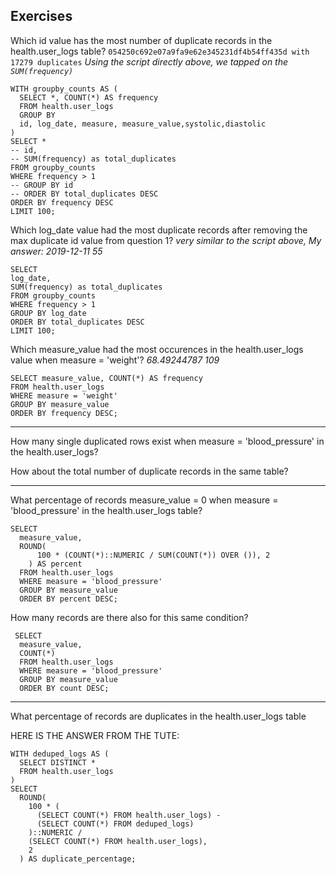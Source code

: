 ## Exercises

Which id value has the most number of duplicate records in the health.user_logs table?
`054250c692e07a9fa9e62e345231df4b54ff435d with 17279 duplicates`
*Using the script directly above, we tapped on the `SUM(frequency)`*

```
WITH groupby_counts AS (
  SELECT *, COUNT(*) AS frequency
  FROM health.user_logs
  GROUP BY
  id, log_date, measure, measure_value,systolic,diastolic
)
SELECT *
-- id, 
-- SUM(frequency) as total_duplicates
FROM groupby_counts
WHERE frequency > 1
-- GROUP BY id
-- ORDER BY total_duplicates DESC
ORDER BY frequency DESC
LIMIT 100;
```

Which log_date value had the most duplicate records after removing the max duplicate id value from question 1?
*very similar to the script above, My answer: 2019-12-11 55*
```
SELECT 
log_date,
SUM(frequency) as total_duplicates
FROM groupby_counts
WHERE frequency > 1
GROUP BY log_date
ORDER BY total_duplicates DESC
LIMIT 100;
```

Which measure_value had the most occurences in the health.user_logs value when measure = 'weight'?
*68.49244787 109*
```
SELECT measure_value, COUNT(*) AS frequency
FROM health.user_logs
WHERE measure = 'weight'
GROUP BY measure_value 
ORDER BY frequency DESC;
```
---
How many single duplicated rows exist when measure = 'blood_pressure' in the health.user_logs? 

How about the total number of duplicate records in the same table?

---
What percentage of records measure_value = 0 when measure = 'blood_pressure' in the health.user_logs table? 

```
SELECT 
  measure_value,
  ROUND(
      100 * (COUNT(*)::NUMERIC / SUM(COUNT(*)) OVER ()), 2 
    ) AS percent
  FROM health.user_logs
  WHERE measure = 'blood_pressure'
  GROUP BY measure_value
  ORDER BY percent DESC;
```
How many records are there also for this same condition?
```
 SELECT 
  measure_value,
  COUNT(*)
  FROM health.user_logs
  WHERE measure = 'blood_pressure'
  GROUP BY measure_value
  ORDER BY count DESC;
  ```

---
What percentage of records are duplicates in the health.user_logs table


HERE IS THE ANSWER FROM THE TUTE:
```
WITH deduped_logs AS (
  SELECT DISTINCT *
  FROM health.user_logs
)
SELECT
  ROUND(
    100 * (
      (SELECT COUNT(*) FROM health.user_logs) -
      (SELECT COUNT(*) FROM deduped_logs)
    )::NUMERIC /
    (SELECT COUNT(*) FROM health.user_logs),
    2
  ) AS duplicate_percentage;
  ```